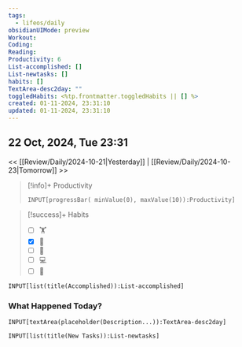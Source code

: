 ```yaml
---
tags:
  - lifeos/daily
obsidianUIMode: preview
Workout: 
Coding: 
Reading: 
Productivity: 6
List-accomplished: []
List-newtasks: []
habits: []
TextArea-desc2day: ""
toggledHabits: <%tp.frontmatter.toggledHabits || [] %>
created: 01-11-2024, 23:31:10
updated: 01-11-2024, 23:31:10
---
```


## 22 Oct, 2024, Tue 23:31

<< [[Review/Daily/2024-10-21|Yesterday]] | [[Review/Daily/2024-10-23|Tomorrow]] >>


> [!info]+ Productivity
> ```meta-bind
> INPUT[progressBar( minValue(0), maxValue(10)):Productivity]
> ```

> [!success]+ Habits
> - [ ] 🏋️
> - [x] 🥁
> - [ ] 💆
> - [ ] 💻
> - [ ] 📖


```meta-bind
INPUT[list(title(Accomplished)):List-accomplished]
```


### What Happened Today?
```meta-bind
INPUT[textArea(placeholder(Description...)):TextArea-desc2day]
```


```meta-bind
INPUT[list(title(New Tasks)):List-newtasks]
```


